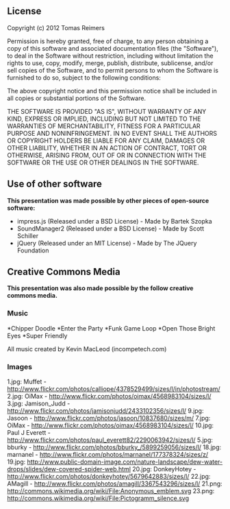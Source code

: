 ## License

Copyright (c) 2012 Tomas Reimers

Permission is hereby granted, free of charge, to any person obtaining a copy of this software and associated documentation files (the "Software"), to deal in the Software without restriction, including without limitation the rights to use, copy, modify, merge, publish, distribute, sublicense, and/or sell copies of the Software, and to permit persons to whom the Software is furnished to do so, subject to the following conditions:

The above copyright notice and this permission notice shall be included in all copies or substantial portions of the Software.

THE SOFTWARE IS PROVIDED "AS IS", WITHOUT WARRANTY OF ANY KIND, EXPRESS OR IMPLIED, INCLUDING BUT NOT LIMITED TO THE WARRANTIES OF MERCHANTABILITY, FITNESS FOR A PARTICULAR PURPOSE AND NONINFRINGEMENT. IN NO EVENT SHALL THE AUTHORS OR COPYRIGHT HOLDERS BE LIABLE FOR ANY CLAIM, DAMAGES OR OTHER LIABILITY, WHETHER IN AN ACTION OF CONTRACT, TORT OR OTHERWISE, ARISING FROM, OUT OF OR IN CONNECTION WITH THE SOFTWARE OR THE USE OR OTHER DEALINGS IN THE SOFTWARE.

## Use of other software

**This presentation was made possible by other pieces of open-source software:**

* impress.js (Released under a BSD License) - Made by Bartek Szopka
* SoundManager2 (Released under a BSD License) - Made by Scott Schiller
* jQuery (Released under an MIT License) - Made by The JQuery Foundation

## Creative Commons Media

**This presentation was also made possible by the follow creative commons media.**

### Music

*Chipper Doodle
*Enter the Party
*Funk Game Loop
*Open Those Bright Eyes
*Super Friendly

All music created by Kevin MacLeod (incompetech.com)

### Images

1.jpg: Muffet - http://www.flickr.com/photos/calliope/4378529499/sizes/l/in/photostream/
2.jpg: OiMax - http://www.flickr.com/photos/oimax/4568983104/sizes/l/
3.jpg: Jamison_Judd - http://www.flickr.com/photos/jamisonjudd/2433102356/sizes/l/
9.jpg: Jasoon - http://www.flickr.com/photos/jasoon/10837680/sizes/m/
7.jpg: OiMax - http://www.flickr.com/photos/oimax/4568983104/sizes/l/
10.jpg: Paul J Everett - http://www.flickr.com/photos/paul_everett82/2290063942/sizes/l/
5.jpg: bburky - http://www.flickr.com/photos/bburky_/5899259056/sizes/l/
18.jpg: marnanel - http://www.flickr.com/photos/marnanel/177378324/sizes/z/
19.jpg: http://www.public-domain-image.com/nature-landscape/dew-water-drops/slides/dew-covered-spider-web.html
20.jpg: DonkeyHotey - http://www.flickr.com/photos/donkeyhotey/5679642883/sizes/l/
22.jpg: AMagill - http://www.flickr.com/photos/amagill/3367543296/sizes/l/
21.png: http://commons.wikimedia.org/wiki/File:Anonymous_emblem.svg
23.png: http://commons.wikimedia.org/wiki/File:Pictogramm_silence.svg